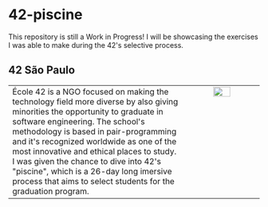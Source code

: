 # 42-piscine

This repository is still a Work in Progress!
I will be showcasing the exercises I was able to make during the 42's selective process.

## 42 São Paulo
<table><tr><td valign="top" width="70%">
École 42 is a NGO focused on making the technology field more diverse by also giving minorities the opportunity to graduate in software engineering.
The school's methodology is based in pair-programming and it's recognized worldwide as one of the most innovative and ethical places to study.
I was given the chance to dive into 42's "piscine", which is a 26-day long imersive process that aims to select students for the graduation program.
</td>
<td valign="top" width="30%">
  <div align="center">
    <img src="https://nadei.42sp.org.br/img/InsigneaP3.png" align="center" style="width: 50%" />
  </div>
</td></tr></table>
